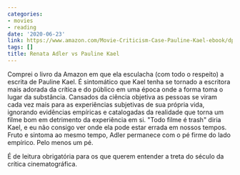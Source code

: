 ```yaml
---
categories:
- movies
- reading
date: '2020-06-23'
link: https://www.amazon.com/Movie-Criticism-Case-Pauline-Kael-ebook/dp/B0062Q7ZC2
tags: []
title: Renata Adler vs Pauline Kael
---
```


Comprei o livro da Amazon em que ela esculacha (com todo o respeito) a escrita de Pauline Kael. É sintomático que Kael tenha se tornado a escritora mais adorada da crítica e do público em uma época onde a forma toma o lugar da substância. Cansados da ciência objetiva as pessoas se viram cada vez mais para as experiências subjetivas de sua própria vida, ignorando evidências empíricas e catalogadas da realidade que torna um filme bom em detrimento da experiência em si. "Todo filme é trash" diria Kael, e eu não consigo ver onde ela pode estar errada em nossos tempos. Fruto e sintoma ao mesmo tempo, Adler permanece com o pé firme do lado empírico. Pelo menos um pé.

É de leitura obrigatória para os que querem entender a treta do século da crítica cinematográfica.